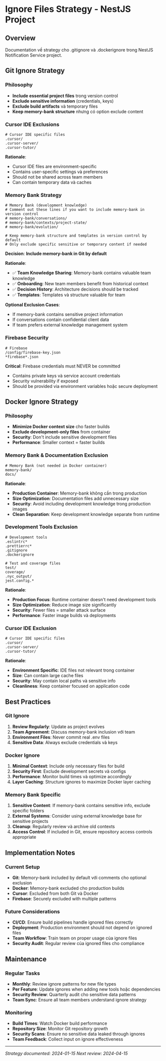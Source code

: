 # Ignore Files Strategy - NestJS Project

## Overview
Documentation về strategy cho .gitignore và .dockerignore trong NestJS Notification Service project.

## Git Ignore Strategy

### Philosophy
- **Include essential project files** trong version control
- **Exclude sensitive information** (credentials, keys)
- **Exclude build artifacts** và temporary files
- **Keep memory-bank structure** nhưng có option exclude content

### Cursor IDE Exclusions
```gitignore
# Cursor IDE specific files
.cursor/
.cursor-server/
.cursor-tutor/
```

**Rationale**: 
- Cursor IDE files are environment-specific
- Contains user-specific settings và preferences
- Should not be shared across team members
- Can contain temporary data và caches

### Memory Bank Strategy
```gitignore
# Memory Bank (development knowledge)
# Comment out these lines if you want to include memory-bank in version control
# memory-bank/conversations/
# memory-bank/contexts/project-state/
# memory-bank/evolution/

# Keep memory-bank structure and templates in version control by default
# Only exclude specific sensitive or temporary content if needed
```

**Decision**: **Include memory-bank in Git by default**

**Rationale**:
- ✅ **Team Knowledge Sharing**: Memory-bank contains valuable team knowledge
- ✅ **Onboarding**: New team members benefit from historical context
- ✅ **Decision History**: Architecture decisions should be tracked
- ✅ **Templates**: Templates và structure valuable for team

**Optional Exclusion Cases**:
- If memory-bank contains sensitive project information
- If conversations contain confidential client data
- If team prefers external knowledge management system

### Firebase Security
```gitignore
# Firebase
/config/firebase-key.json
*firebase*.json
```

**Critical**: Firebase credentials must NEVER be committed
- Contains private keys và service account credentials
- Security vulnerability if exposed
- Should be provided via environment variables hoặc secure deployment

## Docker Ignore Strategy

### Philosophy
- **Minimize Docker context size** cho faster builds
- **Exclude development-only files** from container
- **Security**: Don't include sensitive development files
- **Performance**: Smaller context = faster builds

### Memory Bank & Documentation Exclusion
```dockerignore
# Memory Bank (not needed in Docker container)
memory-bank/
docs/
```

**Rationale**:
- **Production Container**: Memory-bank không cần trong production
- **Size Optimization**: Documentation files add unnecessary size
- **Security**: Avoid including development knowledge trong production images
- **Clean Separation**: Keep development knowledge separate from runtime

### Development Tools Exclusion
```dockerignore
# Development tools
.eslintrc*
.prettierrc*
.gitignore
.dockerignore

# Test and coverage files
test/
coverage/
.nyc_output/
jest.config.*
```

**Rationale**:
- **Production Focus**: Runtime container doesn't need development tools
- **Size Optimization**: Reduce image size significantly
- **Security**: Fewer files = smaller attack surface
- **Performance**: Faster image builds và deployments

### Cursor IDE Exclusion
```dockerignore
# Cursor IDE specific files
.cursor/
.cursor-server/
.cursor-tutor/
```

**Rationale**:
- **Environment Specific**: IDE files not relevant trong container
- **Size**: Can contain large cache files
- **Security**: May contain local paths và sensitive info
- **Cleanliness**: Keep container focused on application code

## Best Practices

### Git Ignore
1. **Review Regularly**: Update as project evolves
2. **Team Agreement**: Discuss memory-bank inclusion với team
3. **Environment Files**: Never commit real .env files
4. **Sensitive Data**: Always exclude credentials và keys

### Docker Ignore
1. **Minimal Context**: Include only necessary files for build
2. **Security First**: Exclude development secrets và configs
3. **Performance**: Monitor build times và optimize accordingly
4. **Layer Caching**: Structure ignores to maximize Docker layer caching

### Memory Bank Specific
1. **Sensitive Content**: If memory-bank contains sensitive info, exclude specific folders
2. **External Systems**: Consider using external knowledge base for sensitive projects
3. **Cleanup**: Regularly review và archive old contexts
4. **Access Control**: If included in Git, ensure repository access controls appropriate

## Implementation Notes

### Current Setup
- **Git**: Memory-bank included by default với comments cho optional exclusion
- **Docker**: Memory-bank excluded cho production builds
- **Cursor**: Excluded from both Git và Docker
- **Firebase**: Securely excluded with multiple patterns

### Future Considerations
- **CI/CD**: Ensure build pipelines handle ignored files correctly
- **Deployment**: Production environment should not depend on ignored files
- **Team Workflow**: Train team on proper usage của ignore files
- **Security Audit**: Regular review của ignored files cho compliance

## Maintenance

### Regular Tasks
- **Monthly**: Review ignore patterns for new file types
- **Per Feature**: Update ignores when adding new tools hoặc dependencies  
- **Security Review**: Quarterly audit cho sensitive data patterns
- **Team Sync**: Ensure all team members understand ignore strategy

### Monitoring
- **Build Times**: Watch Docker build performance
- **Repository Size**: Monitor Git repository growth
- **Security Scans**: Ensure no sensitive data leaked through ignores
- **Team Feedback**: Collect input on ignore effectiveness

---
*Strategy documented: 2024-01-15*
*Next review: 2024-04-15* 